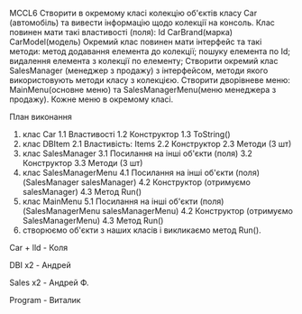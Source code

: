 MCCL6
Створити в окремому класі  колекцію об'єктів класу Car (автомобіль) та вивести інформацію щодо колекції на консоль.
Клас повинен мати такі властивості (поля): 
Id CarBrand(марка)    CarModel(модель)
Окремий клас повинен мати інтерфейс та такі методи:
метод додавання елемента до колекції;
пошуку елемента по Id;
видалення елемента з колекції по елементу;
Створити окремий клас SalesManager (менеджер з продажу) з інтерфейсом, методи якого використовують методи класу з колекцією.
Створити дворівневе меню: MainMenu(основне меню) та SalesManagerMenu(меню менеджера з продажу). Кожне меню в окремому класі.

План виконання
1. клас Car
	1.1 Властивості
	1.2 Конструктор
	1.3 ToString()
2. клас DBItem
	2.1 Властивість: Items
	2.2 Конструктор
	2.3 Методи (3 шт)
3. клас SalesManager
	3.1 Посилання на інші об'єкти (поля)
	3.2 Конструктор
	3.3 Методи (3 шт)
4. клас SalesManagerMenu
	4.1 Посилання на інші об'єкти (поля)(SalesManager salesManager)
	4.2 Конструктор (отримуємо salesManager)
	4.3 Метод Run()
5. клас MainMenu
	5.1 Посилання на інші об'єкти (поля)(SalesManagerMenu salesManagerMenu)
	4.2 Конструктор (отримуємо SalesManagerMenu)
	4.3 Метод Run()
6. створюємо об'єкти з наших класів і викликаємо метод Run().

Car + lld - Коля

DBI x2 - Андрей

Sales x2 - Андрей Ф.

Program - Виталик
